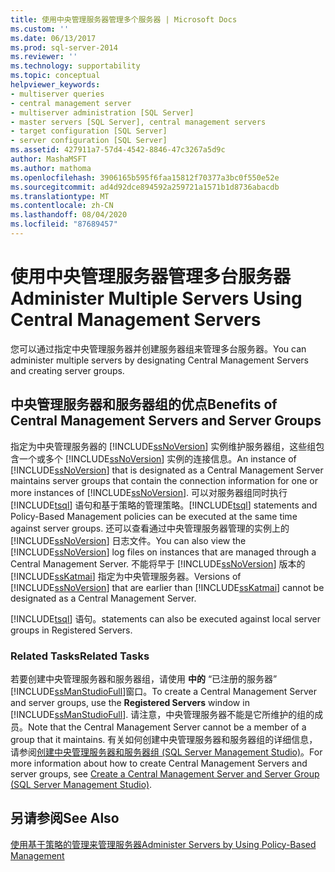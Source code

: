 ```yaml
---
title: 使用中央管理服务器管理多个服务器 | Microsoft Docs
ms.custom: ''
ms.date: 06/13/2017
ms.prod: sql-server-2014
ms.reviewer: ''
ms.technology: supportability
ms.topic: conceptual
helpviewer_keywords:
- multiserver queries
- central management server
- multiserver administration [SQL Server]
- master servers [SQL Server], central management servers
- target configuration [SQL Server]
- server configuration [SQL Server]
ms.assetid: 427911a7-57d4-4542-8846-47c3267a5d9c
author: MashaMSFT
ms.author: mathoma
ms.openlocfilehash: 3906165b595f6faa15812f70377a3bc0f550e52e
ms.sourcegitcommit: ad4d92dce894592a259721a1571b1d8736abacdb
ms.translationtype: MT
ms.contentlocale: zh-CN
ms.lasthandoff: 08/04/2020
ms.locfileid: "87689457"
---
```

# <a name="administer-multiple-servers-using-central-management-servers"></a><span data-ttu-id="6505e-102">使用中央管理服务器管理多台服务器</span><span class="sxs-lookup"><span data-stu-id="6505e-102">Administer Multiple Servers Using Central Management Servers</span></span>
  <span data-ttu-id="6505e-103">您可以通过指定中央管理服务器并创建服务器组来管理多台服务器。</span><span class="sxs-lookup"><span data-stu-id="6505e-103">You can administer multiple servers by designating Central Management Servers and creating server groups.</span></span>  
  
## <a name="benefits-of-central-management-servers-and-server-groups"></a><span data-ttu-id="6505e-104">中央管理服务器和服务器组的优点</span><span class="sxs-lookup"><span data-stu-id="6505e-104">Benefits of Central Management Servers and Server Groups</span></span>  
 <span data-ttu-id="6505e-105">指定为中央管理服务器的 [!INCLUDE[ssNoVersion](../includes/ssnoversion-md.md)] 实例维护服务器组，这些组包含一个或多个 [!INCLUDE[ssNoVersion](../includes/ssnoversion-md.md)] 实例的连接信息。</span><span class="sxs-lookup"><span data-stu-id="6505e-105">An instance of [!INCLUDE[ssNoVersion](../includes/ssnoversion-md.md)] that is designated as a Central Management Server maintains server groups that contain the connection information for one or more instances of [!INCLUDE[ssNoVersion](../includes/ssnoversion-md.md)].</span></span> <span data-ttu-id="6505e-106">可以对服务器组同时执行 [!INCLUDE[tsql](../includes/tsql-md.md)] 语句和基于策略的管理策略。</span><span class="sxs-lookup"><span data-stu-id="6505e-106">[!INCLUDE[tsql](../includes/tsql-md.md)] statements and Policy-Based Management policies can be executed at the same time against server groups.</span></span> <span data-ttu-id="6505e-107">还可以查看通过中央管理服务器管理的实例上的 [!INCLUDE[ssNoVersion](../includes/ssnoversion-md.md)] 日志文件。</span><span class="sxs-lookup"><span data-stu-id="6505e-107">You can also view the [!INCLUDE[ssNoVersion](../includes/ssnoversion-md.md)] log files on instances that are managed through a Central Management Server.</span></span> <span data-ttu-id="6505e-108">不能将早于 [!INCLUDE[ssNoVersion](../includes/ssnoversion-md.md)] 版本的 [!INCLUDE[ssKatmai](../includes/sskatmai-md.md)] 指定为中央管理服务器。</span><span class="sxs-lookup"><span data-stu-id="6505e-108">Versions of [!INCLUDE[ssNoVersion](../includes/ssnoversion-md.md)] that are earlier than [!INCLUDE[ssKatmai](../includes/sskatmai-md.md)] cannot be designated as a Central Management Server.</span></span>  
  
 [!INCLUDE[tsql](../includes/tsql-md.md)] <span data-ttu-id="6505e-109">语句。</span><span class="sxs-lookup"><span data-stu-id="6505e-109">statements can also be executed against local server groups in Registered Servers.</span></span>  
  
### <a name="related-tasks"></a><span data-ttu-id="6505e-110">Related Tasks</span><span class="sxs-lookup"><span data-stu-id="6505e-110">Related Tasks</span></span>  
 <span data-ttu-id="6505e-111">若要创建中央管理服务器和服务器组，请使用 **中的** “已注册的服务器” [!INCLUDE[ssManStudioFull](../includes/ssmanstudiofull-md.md)]窗口。</span><span class="sxs-lookup"><span data-stu-id="6505e-111">To create a Central Management Server and server groups, use the **Registered Servers** window in [!INCLUDE[ssManStudioFull](../includes/ssmanstudiofull-md.md)].</span></span> <span data-ttu-id="6505e-112">请注意，中央管理服务器不能是它所维护的组的成员。</span><span class="sxs-lookup"><span data-stu-id="6505e-112">Note that the Central Management Server cannot be a member of a group that it maintains.</span></span> <span data-ttu-id="6505e-113">有关如何创建中央管理服务器和服务器组的详细信息，请参阅[创建中央管理服务器和服务器组 (SQL Server Management Studio)](../ssms/register-servers/create-a-central-management-server-and-server-group.md)。</span><span class="sxs-lookup"><span data-stu-id="6505e-113">For more information about how to create Central Management Servers and server groups, see [Create a Central Management Server and Server Group &#40;SQL Server Management Studio&#41;](../ssms/register-servers/create-a-central-management-server-and-server-group.md).</span></span>  
  
## <a name="see-also"></a><span data-ttu-id="6505e-114">另请参阅</span><span class="sxs-lookup"><span data-stu-id="6505e-114">See Also</span></span>  
 [<span data-ttu-id="6505e-115">使用基于策略的管理来管理服务器</span><span class="sxs-lookup"><span data-stu-id="6505e-115">Administer Servers by Using Policy-Based Management</span></span>](policy-based-management/administer-servers-by-using-policy-based-management.md)  
  
  
